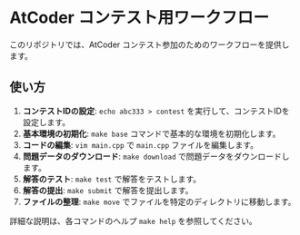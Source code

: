 # AtCoder コンテスト用ワークフロー

このリポジトリでは、AtCoder コンテスト参加のためのワークフローを提供します。

## 使い方

1. **コンテストIDの設定**: `echo abc333 > contest` を実行して、コンテストIDを設定します。
2. **基本環境の初期化**: `make base` コマンドで基本的な環境を初期化します。
3. **コードの編集**: `vim main.cpp` で `main.cpp` ファイルを編集します。
4. **問題データのダウンロード**: `make download` で問題データをダウンロードします。
5. **解答のテスト**: `make test` で解答をテストします。
6. **解答の提出**: `make submit` で解答を提出します。
7. **ファイルの整理**: `make move` でファイルを特定のディレクトリに移動します。

詳細な説明は、各コマンドのヘルプ `make help` を参照してください。
